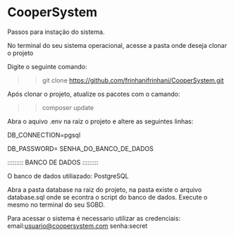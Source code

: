 # CooperSystem

Passos para instação do sistema.


No terminal do seu sistema operacional, acesse a pasta onde deseja clonar o projeto

Digite o seguinte comando:

>> git clone https://github.com/frinhanifrinhani/CooperSystem.git

Após clonar o projeto, atualize os pacotes com o camando:

>> composer update

Abra o aquivo .env na raiz o projeto e altere as seguintes linhas:

DB_CONNECTION=pgsql

DB_PASSWORD= SENHA_DO_BANCO_DE_DADOS 


:::::::::
BANCO DE DADOS
:::::::::


O banco de dados utiliazado: PostgreSQL 

Abra a pasta database na raiz do projeto, na pasta existe o arquivo database.sql onde se econtra o script do banco de dados.
Execute o mesmo no terminal do seu SGBD.

Para acessar o sistema é necessario utilizar as credenciais:
email:usuario@coopersystem.com
senha:secret
